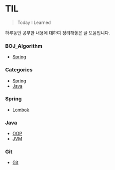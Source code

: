 # TIL

> Today I Learned

하루동안 공부한 내용에 대하여 정리해놓은 글 모음입니다.

### BOJ_Algorithm
* [Spring](Algorithm)

### Categories
* [Spring](#spring)
* [Java](#java)

### Spring

- [Lombok](Spring/lombok-guide.md)

### Java

- [OOP](Java/OOP.md)
- [JVM](Java/JVM.md)

### Git
- [Git](Git/Git.md)

